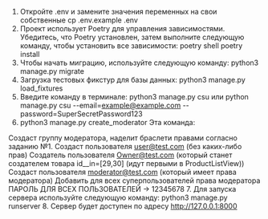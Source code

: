 1. Откройте .env и замените значения переменных на свои собственные
cp .env.example .env
2. Проект использует Poetry для управления зависимостями. Убедитесь, что Poetry установлен, затем выполните следующую команду, чтобы установить все зависимости:
poetry shell
poetry install
3. Чтобы начать миграцию, используйте следующую команду:
python3 manage.py migrate
4. Загрузка тестовых фикстур для базы данных:
python3 manage.py load_fixtures
5. Введите команду в терминале:
python3 manage.py csu или
python manage.py csu --email=example@example.com --password=SuperSecretPassword123
6. python3 manage.py create_moderator
Эта команда:

Создаст группу модератора, наделит браслети правами согласно заданию №1.
Создаст пользователя user@test.com (без каких-либо прав)
Создатель пользователя Owner@test.com (который станет создателем товара id__in=[29,30] (идут первыми в ProductListView))
Создаст пользователя moderator@test.com (который имеет права модератора)
Добавить для всех суперпользователей права модератора
ПАРОЛЬ ДЛЯ ВСЕХ ПОЛЬЗОВАТЕЛЕЙ -> 12345678
7. Для запуска сервера используйте следующую команду:
python3 manage.py runserver
8. Сервер будет доступен по адресу http://127.0.0.1:8000
